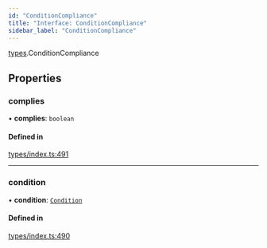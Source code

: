 ```yaml
---
id: "ConditionCompliance"
title: "Interface: ConditionCompliance"
sidebar_label: "ConditionCompliance"
---
```


[types](../../../modules/Types/Types.md).ConditionCompliance

## Properties

### complies

• **complies**: `boolean`

#### Defined in

[types/index.ts:491](https://github.com/PolymeshAssociation/polymesh-sdk/blob/15be87e8/src/types/index.ts#L491)

___

### condition

• **condition**: [`Condition`](../../../modules/Types/Types.md#condition)

#### Defined in

[types/index.ts:490](https://github.com/PolymeshAssociation/polymesh-sdk/blob/15be87e8/src/types/index.ts#L490)
